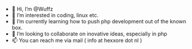 - 👋 Hi, I’m @Wuffz
- 👀 I’m interested in coding, linux etc.
- 🌱 I’m currently learning how to push php development out of the known box.
- 💞️ I’m looking to collaborate on inovative ideas, especially in php
- 📫 You can reach me via mail ( info at hexxore dot nl )

<!---
Wuffz/Wuffz is a ✨ special ✨ repository because its `README.md` (this file) appears on your GitHub profile.
You can click the Preview link to take a look at your changes.
--->
